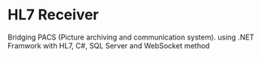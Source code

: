 # HL7 Receiver

Bridging PACS (Picture archiving and communication system). using .NET Framwork with HL7, C#, SQL Server and WebSocket method
